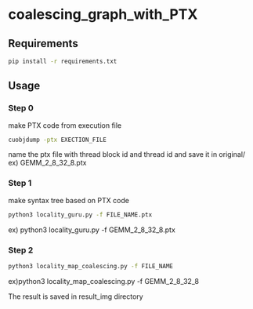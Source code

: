 # coalescing_graph_with_PTX
## Requirements
```bash
pip install -r requirements.txt
```
## Usage
### Step 0
make PTX code from execution file
```bash
cuobjdump -ptx EXECTION_FILE
```
name the ptx file with thread block id and thread id and save it in original/
ex) GEMM_2_8_32_8.ptx
### Step 1
make syntax tree based on PTX code
```bash
python3 locality_guru.py -f FILE_NAME.ptx
```
ex) python3 locality_guru.py -f GEMM_2_8_32_8.ptx
### Step 2
```bash
python3 locality_map_coalescing.py -f FILE_NAME
```
ex)python3 locality_map_coalescing.py -f GEMM_2_8_32_8

The result is saved in result_img directory

